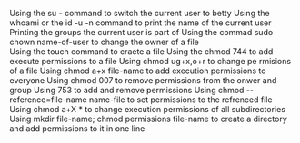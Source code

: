 Using the su - command to switch the current user to betty
Using the whoami or the id -u -n command to print the name of the current user
Printing the groups the current user is part of
Using the commad sudo chown name-of-user to change the owner of a file                                                                         
Using the touch command to craete a file
Using the chmod 744 to add execute permissions to a file
Using chmod ug+x,o+r to change pe rmisions of a file
Using chmod a+x file-name to add execution permissions to everyone
Using chmod 007 to remove permissions from the onwer and group
Using 753 to add and remove permissions
Using chmod --reference=file-name name-file to set permissions to the refrenced file
Using chmod a+X * to change execution permissions of all subdirectories
Using mkdir file-name; chmod permissions file-name to create a directory and add permissions to it in one line
